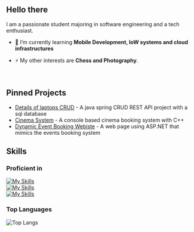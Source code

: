 <!--
**zhane009/zhane009** is a ✨ _special_ ✨ repository because its `README.md` (this file) appears on your GitHub profile.

Here are some ideas to get you started:

- 🔭 I’m currently working on ...
- 🌱 I’m currently learning ...
- 👯 I’m looking to collaborate on ...
- 🤔 I’m looking for help with ...
- 💬 Ask me about ...
- 📫 How to reach me: ...
- 😄 Pronouns: ...
- ⚡ Fun fact: ...
-->

<h2>Hello there</h2>

I am a passionate student majoring in software engineering and a tech enthusiast. 
- 🌱 I’m currently learning **Mobile Development, IoW systems and cloud infrastructures**
<!--- 🔭 I’m currently working on [a weather app with C++]-->
- ⚡ My other interests are **Chess and Photography**.

<br/>

<h2>Pinned Projects</h2>

- [Details of laptops CRUD](https://github.com/zhane009/laptops) - A java spring CRUD REST API project with a sql database
- [Cinema System](https://github.com/zhane009/cinema_system) - A console based cinema booking system with C++
- [Dynamic Event Booking Webiste](https://github.com/zhane009/Event-Booking-Website) - A web page using ASP.NET that mimics the events booking system

<h2>Skills</h2>

### Proficient in

[![My Skills](https://skillicons.dev/icons?i=vscode,git,github)](https://skillicons.dev) &nbsp;&nbsp;&nbsp;&nbsp;&nbsp; <br/>
[![My Skills](https://skillicons.dev/icons?i=py,java,spring)](https://skillicons.dev) &nbsp;&nbsp;&nbsp;&nbsp;&nbsp; <br/>
[![My Skills](https://skillicons.dev/icons?i=cpp,mysql)](https://skillicons.dev) &nbsp;&nbsp;&nbsp;&nbsp;&nbsp; <br/>

### Top Languages
![Top Langs](https://github-readme-stats.vercel.app/api/top-langs/?username=zhane009&langs_count=10)
